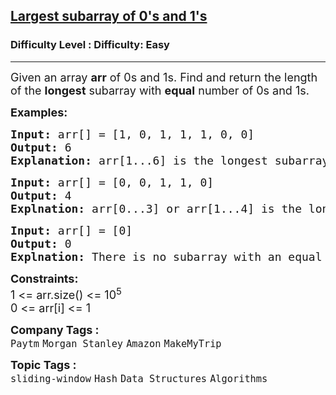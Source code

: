<h2><a href="https://www.geeksforgeeks.org/problems/largest-subarray-of-0s-and-1s/1?timeMachineDate=2025-01-16">Largest subarray of 0's and 1's</a></h2><h3>Difficulty Level : Difficulty: Easy</h3><hr><div class="problems_problem_content__Xm_eO"><p><span style="font-size: 18px;">Given an array <strong>arr</strong> of 0s and 1s. Find and return the length of the <strong>longest</strong> subarray with <strong>equal</strong> number of 0s and 1s.</span></p>
<p><span style="font-size: 18px;"><strong>Examples:</strong></span></p>
<pre><span style="font-size: 18px;"><strong>Input: </strong>arr[] = [1, 0, 1, 1, 1, 0, 0]
<strong>Output: </strong>6<strong>
Explanation: </strong>arr[1...6] is the longest subarray with three 0s and three 1s.</span></pre>
<pre><span style="font-size: 18px;"><strong>Input: </strong>arr[] = [0, 0, 1, 1, 0]
<strong>Output: </strong>4<br><strong>Explnation: </strong>arr[0...3] or arr[1...4] is the longest subarray with two 0s and two 1s.</span></pre>
<pre><span style="font-size: 18px;"><strong>Input: </strong>arr[] = [0]
<strong>Output: </strong>0<br><strong>Explnation: </strong>There is no subarray with an equal number of 0s and 1s.</span></pre>
<p><span style="font-size: 18px;"><strong>Constraints:</strong><br>1 &lt;= arr.size() &lt;= 10<sup>5</sup><br>0 &lt;= arr[i] &lt;= 1</span></p></div><p><span style=font-size:18px><strong>Company Tags : </strong><br><code>Paytm</code>&nbsp;<code>Morgan Stanley</code>&nbsp;<code>Amazon</code>&nbsp;<code>MakeMyTrip</code>&nbsp;<br><p><span style=font-size:18px><strong>Topic Tags : </strong><br><code>sliding-window</code>&nbsp;<code>Hash</code>&nbsp;<code>Data Structures</code>&nbsp;<code>Algorithms</code>&nbsp;